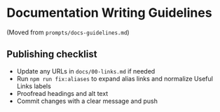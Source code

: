 # Documentation Writing Guidelines

(Moved from `prompts/docs-guidelines.md`)

## Publishing checklist

- Update any URLs in `docs/00-links.md` if needed
- Run `npm run fix:aliases` to expand alias links and normalize Useful Links labels
- Proofread headings and alt text
- Commit changes with a clear message and push

